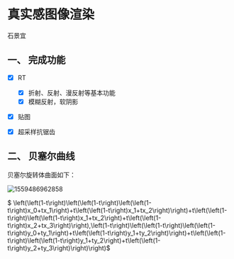 # 真实感图像渲染

石景宜

## 一、 完成功能

- [x] RT
  - [x] 折射、反射、漫反射等基本功能
  - [x] 模糊反射，软阴影
- [x] 贴图
- [x] 超采样抗锯齿



## 二、 贝塞尔曲线

贝塞尔旋转体曲面如下：

![1559486962858](D:\code\computer_graphics\CG_proj1\report_pic\1.png)

$ \left(\left(1-t\right)\left(\left(1-t\right)\left(\left(1-t\right)x_0+tx_1\right)+t\left(\left(1-t\right)x_1+tx_2\right)\right)+t\left(\left(1-t\right)\left(\left(1-t\right)x_1+tx_2\right)+t\left(\left(1-t\right)x_2+tx_3\right)\right),\left(1-t\right)\left(\left(1-t\right)\left(\left(1-t\right)y_0+ty_1\right)+t\left(\left(1-t\right)y_1+ty_2\right)\right)+t\left(\left(1-t\right)\left(\left(1-t\right)y_1+ty_2\right)+t\left(\left(1-t\right)y_2+ty_3\right)\right)\right) ​$

